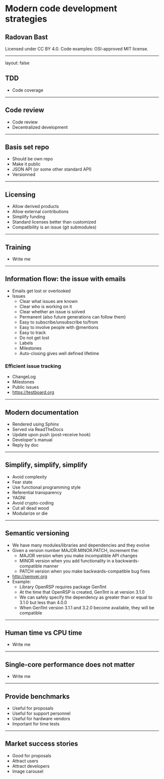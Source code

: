 
# Modern code development strategies

## Radovan Bast

Licensed under CC BY 4.0.
Code examples: OSI-approved MIT license.

---

layout: false

## TDD

- Code coverage

---

## Code review

- Code review
- Decentralized development

---

## Basis set repo

- Should be own repo
- Make it public
- JSON API (or some other standard API)
- Versionned

---

## Licensing

- Allow derived products
- Allow external contributions
- Simplify funding
- Standard licenses better than customized
- Compatibility is an issue (git submodules)

---

## Training

- Write me

---

## Information flow: the issue with emails

- Emails get lost or overlooked
- Issues
    - Clear what issues are known
    - Clear who is working on it
    - Clear whether an issue is solved
    - Permanent (also future generations can follow them)
    - Easy to subscribe/unsubscribe to/from
    - Easy to involve people with @mentions
    - Easy to track
    - Do not get lost
    - Labels
    - Milestones
    - Auto-closing gives well defined lifetime

### Efficient issue tracking

- ChangeLog
- Milestones
- Public issues
- https://testboard.org

---

## Modern documentation

- Rendered using Sphinx
- Served via ReadTheDocs
- Update upon push (post-receive hook)
- Developer's manual
- Reply by doc

---

## Simplify, simplify, simplify

- Avoid complexity
- Fear state
- Use functional programming style
- Referential transparency
- YAGNI
- Avoid crypto-coding
- Cut all dead wood
- Modularize or die

---

## Semantic versioning

- We have many modules/libraries and dependencies and they evolve
- Given a version number MAJOR.MINOR.PATCH, increment the:
    - MAJOR version when you make incompatible API changes
    - MINOR version when you add functionality in a backwards-compatible manner
    - PATCH version when you make backwards-compatible bug fixes
- http://semver.org
- Example:
    - Library OpenRSP requires package Gen1Int
    - At the time that OpenRSP is created, Gen1Int is at version 3.1.0
    - We can safely specify the dependency as greater than or equal to 3.1.0 but less than 4.0.0
    - When Gen1Int version 3.1.1 and 3.2.0 become available, they will be compatible

---

## Human time vs CPU time

- Write me

---

## Single-core performance does not matter

- Write me

---

## Provide benchmarks

- Useful for proposals
- Useful for support personnel
- Useful for hardware vendors
- Important for time tests

---

## Market success stories

- Good for proposals
- Attract users
- Attract developers
- Image carousel
